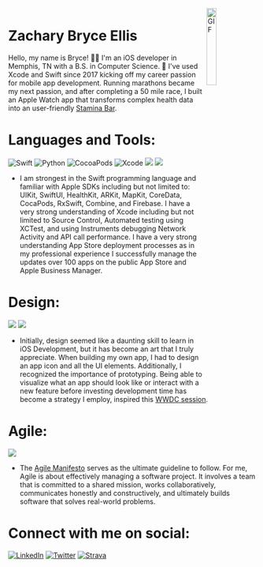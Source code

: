 <img align="right" alt="GIF" src="https://github.com/hesbryce/Stamina-Bar/blob/main/stamina_bar_white_nobg.png" width="20%" />

# Zachary Bryce Ellis

Hello, my name is Bryce! 👋🏿 I'm an iOS developer in Memphis, TN with a B.S. in Computer Science. 📍 I've used Xcode and Swift since 2017 kicking off my career passion for mobile app development. Running marathons became my next passion, and after completing a 50 mile race, I built an Apple Watch app that transforms complex health data into an user-friendly [Stamina Bar].




# Languages and Tools:
![Swift](https://img.shields.io/badge/Swift-FA7343?style=for-the-badge&logo=swift&logoColor=white) ![Python](https://img.shields.io/badge/Python-FFD43B?style=for-the-badge&logo=python&logoColor=blue) ![CocoaPods](https://img.shields.io/badge/cocoapods-FA2A02?style=for-the-badge&logo=cocoapods&logoColor=white) ![Xcode](https://img.shields.io/badge/Xcode-007ACC?style=for-the-badge&logo=Xcode&logoColor=white) <img src="https://img.shields.io/badge/App_Store-0D96F6?style=for-the-badge&logo=app-store&logoColor=white" /> <img src="https://img.shields.io/badge/firebase-ffca28?style=for-the-badge&logo=firebase&logoColor=black" />

- I am strongest in the Swift programming language and familiar with Apple SDKs including but not limited to: UIKit, SwiftUI, HealthKit, ARKit, MapKit, CoreData, CocaPods, RxSwift, Combine, and Firebase. I have a very strong understanding of Xcode including but not limited to Source Control, Automated testing using XCTest, and using Instruments debugging Network Activity and API call performance. I have a very strong understanding App Store deployment processes as in my professional experience I successfully manage the updates over 100 apps on the public App Store and Apple Business Manager. 
  
# Design:
<img src="https://img.shields.io/badge/Sketch-FFB387?style=for-the-badge&logo=sketch&logoColor=black" /> <img src="https://img.shields.io/badge/Canva-%2300C4CC.svg?&style=for-the-badge&logo=Canva&logoColor=white" />

- Initially, design seemed like a daunting skill to learn in iOS Development, but it has become an art that I truly appreciate. When building my own app, I had to design an app icon and all the UI elements. Additionally, I recognized the importance of prototyping. Being able to visualize what an app should look like or interact with a new feature before investing development time has become a strategy I employ, inspired this [WWDC session](https://developer.apple.com/videos/play/wwdc2014/223/).

# Agile:
<img src="https://img.shields.io/badge/Azure_DevOps-0078D7?style=for-the-badge&logo=azure-devops&logoColor=white" />
 
- The [Agile Manifesto](https://www.agilealliance.org/agile101/12-principles-behind-the-agile-manifesto/) serves as the ultimate guideline to follow. For me, Agile is about effectively managing a software project. It involves a team that is committed to a shared mission, works collaboratively, communicates honestly and constructively, and ultimately builds software that solves real-world problems.



# Connect with me on social:
[![LinkedIn](https://img.shields.io/badge/LinkedIn-0077B5?style=for-the-badge&logo=linkedin&logoColor=white)](https://www.linkedin.com/in/zbe/)
[![Twitter](https://img.shields.io/badge/Twitter-1DA1F2?style=for-the-badge&logo=twitter&logoColor=white)](https://twitter.com/bryce_ellis99)
[![Strava](https://img.shields.io/badge/Strava-FC4C02?style=for-the-badge&logo=strava&logoColor=white)](https://www.strava.com/athletes/43311602)

[Stamina Bar]: https://staminabar.app/
[Inner-Vue]: https://inner-vue.com

